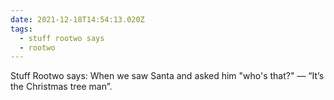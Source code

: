 ```yaml
---
date: 2021-12-18T14:54:13.020Z
tags:
  - stuff rootwo says
  - rootwo
---
```

Stuff Rootwo says: When we saw Santa and asked him "who's that?" — “It’s the Christmas tree man”. 